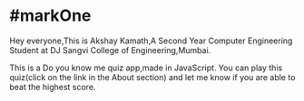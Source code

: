 # #**markOne**
Hey everyone,This is Akshay Kamath,A Second Year Computer Engineering Student at DJ Sangvi College of Engineering,Mumbai.

This is a Do you know me quiz app,made in JavaScript.
You can play this quiz(click on the link in the About section) and let me know if you are able to beat the highest score.



